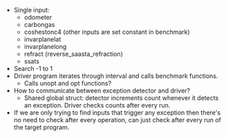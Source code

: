 - Single input:
  - odometer
  - carbongas
  - coshestonc4 (other inputs are set constant in benchmark)
  - invarplanelat
  - invarplanelong
  - refract (reverse_saasta_refraction)
  - ssats
- Search -1 to 1
- Driver program iterates through interval and calls benchmark functions.
  - Calls unopt and opt functions?
- How to communicate between exception detector and driver?
  - Shared global struct: detector increments count whenever it detects an
    exception. Driver checks counts after every run.
- If we are only trying to find inputs that trigger any exception then there's
  no need to check after every operation, can just check after every run of the
target program.
